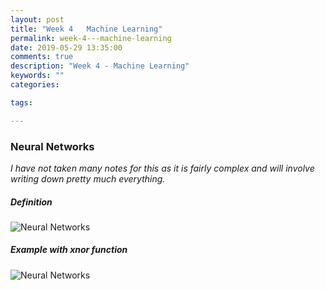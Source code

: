```yaml
---
layout: post
title: "Week 4   Machine Learning"
permalink: week-4---machine-learning
date: 2019-05-29 13:35:00
comments: true
description: "Week 4 - Machine Learning"
keywords: ""
categories:

tags:

---
```


### <span>Neural Networks</span>

_I have not taken many notes for this as it is fairly complex and will involve writing down pretty much everything._

##### Definition

![Neural Networks](/images/nn-definition.png)


##### Example with xnor function

![Neural Networks](/images/nn-xnorfunction.png)
